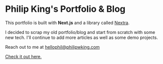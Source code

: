 # Philip King's Portfolio & Blog

This portfolio is built with **Next.js** and a library called [Nextra](https://nextra.vercel.app/).

I decided to scrap my old portfolio/blog and start from scratch with some new tech. I'll continue to add more articles as well as some demo projects.

Reach out to me at hellophil@philipwking.com

[Check it out here.](https://philipwking.com)
